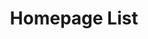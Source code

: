 ---
title: "Homepage List"
layout: "list" # layout value (full or list)
sidebar: "false" # sidebar value (left,right or false)
---